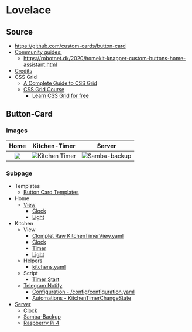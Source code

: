 # Lovelace

## Source

* https://github.com/custom-cards/button-card
* [Community guides:](https://github.com/custom-cards/button-card#community-guides)
  * https://robotnet.dk/2020/homekit-knapper-custom-buttons-home-assistant.html
* [Credits](https://github.com/custom-cards/button-card#credits)
* CSS Grid
  * [A Complete Guide to CSS Grid](https://css-tricks.com/snippets/css/complete-guide-grid/)
  * [CSS Grid Course](https://www.youtube.com/watch?v=t6CBKf8K_Ac)
    * [Learn CSS Grid for free](https://scrimba.com/learn/cssgrid)

## Button-Card

### Images

|Home|Kitchen-Timer|Server|
| :---: | :---: | :---: |
|![](./button-card/images/Sk%C3%A6rmbillede%20fra%202023-01-02%2023-51-28.png)  |![Kitchen Timer](./button-card/images/Sk%C3%A6rmbillede%20fra%202022-12-29%2023-31-09.png)|![Samba-backup](./button-card/images/Sk%C3%A6rmbillede%20fra%202023-01-04%2002-54-03.png)|

### Subpage

* Templates
  * [Button Card Templates](./button-card/ButtonCardTemplates.md)
* Home
  * [View](./button-card/Home.md)
    * [Clock](./button-card/Home.md#clock)
    * [Light](./button-card/Home.md#light)
* Kitchen
  * View
    * [Clomplet Raw KitchenTimerView.yaml](./button-card/Raw/KitchenTimerView.yaml)
    * [Clock](./button-card/KitchenTimerview.md#clock)
    * [Timer](./button-card/KitchenTimerview.md#timer)
    * [Light](./button-card/KitchenTimerview.md#light)
  * Helpers
    * [kitchens.yaml](./button-card/KitchensTimerYaml.md)
  * Script
    * [Timer Start](./button-card/KitchenTimerStart.md)
  * [Telegram Notify](./button-card/KitchenTelegramNotify.md)
    * [Configuration - /config/configuration.yaml](./button-card/KitchenTelegramNotify.md#configuration)
    * [Automations - KitchenTimerChangeState](./button-card/KitchenTelegramNotify.md#automations)
* [Server](./button-card/ServerSambaBackup.md#server)
  * [Clock](./button-card/ServerSambaBackup.md#clock)
  * [Samba-Backup](./button-card/ServerSambaBackup.md#samba-backup)
  * [Raspberry Pi 4](./button-card/ServerSambaBackup.md#raspberry-pi-4)
